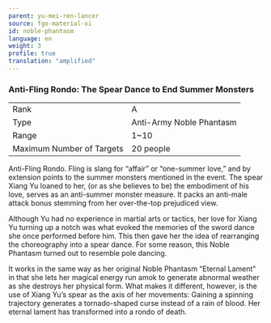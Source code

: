 ```yaml
---
parent: yu-mei-ren-lancer
source: fgo-material-xi
id: noble-phantasm
language: en
weight: 3
profile: true
translation: "amplified"
---
```


### Anti-Fling Rondo: The Spear Dance to End Summer Monsters

<table>
  <tr><td>Rank</td><td>A</td></tr>
  <tr><td>Type</td><td>Anti-Army Noble Phantasm</td></tr>
  <tr><td>Range</td><td>1~10</td></tr>
  <tr><td>Maximum Number of Targets</td><td>20 people</td></tr>
</table>

Anti-Fling Rondo.
Fling is slang for “affair” or “one-summer love,” and by extension points to the summer monsters mentioned in the event. The spear Xiang Yu loaned to her, (or as she believes to be) the embodiment of his love, serves as an anti-summer monster measure. It packs an anti-male attack bonus stemming from her over-the-top prejudiced view.

Although Yu had no experience in martial arts or tactics, her love for Xiang Yu turning up a notch was what evoked the memories of the sword dance she once performed before him. This then gave her the idea of rearranging the choreography into a spear dance. For some reason, this Noble Phantasm turned out to resemble pole dancing.

It works in the same way as her original Noble Phantasm “Eternal Lament” in that she lets her magical energy run amok to generate abnormal weather as she destroys her physical form. What makes it different, however, is the use of Xiang Yu’s spear as the axis of her movements: Gaining a spinning trajectory generates a tornado-shaped curse instead of a rain of blood.
Her eternal lament has transformed into a rondo of death.
